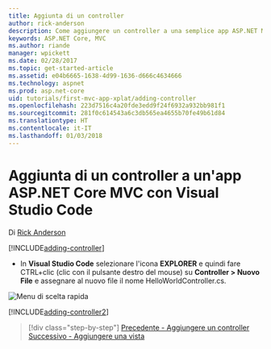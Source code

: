 ```yaml
---
title: Aggiunta di un controller
author: rick-anderson
description: Come aggiungere un controller a una semplice app ASP.NET MVC Core
keywords: ASP.NET Core, MVC
ms.author: riande
manager: wpickett
ms.date: 02/28/2017
ms.topic: get-started-article
ms.assetid: e04b6665-1638-4d99-1636-d666c4634666
ms.technology: aspnet
ms.prod: asp.net-core
uid: tutorials/first-mvc-app-xplat/adding-controller
ms.openlocfilehash: 223d7516c4a20fde3edd9f24f6932a932bb981f1
ms.sourcegitcommit: 281f0c614543a6c3db565ea4655b70fe49b61d84
ms.translationtype: HT
ms.contentlocale: it-IT
ms.lasthandoff: 01/03/2018
---
```

# <a name="adding-a-controller-to-an-aspnet-core-mvc-app-with-visual-studio-code"></a>Aggiunta di un controller a un'app ASP.NET Core MVC con Visual Studio Code

Di [Rick Anderson](https://twitter.com/RickAndMSFT)

[!INCLUDE[adding-controller](../../includes/mvc-intro/adding-controller1.md)]

* In **Visual Studio Code** selezionare l'icona **EXPLORER** e quindi fare CTRL+clic (clic con il pulsante destro del mouse) su **Controller > Nuovo File** e assegnare al nuovo file il nome HelloWorldController.cs.

 ![Menu di scelta rapida](adding-controller/_static/new_file.png)

[!INCLUDE[adding-controller2](../../includes/mvc-intro/adding-controller2.md)]

>[!div class="step-by-step"]
[Precedente - Aggiungere un controller](start-mvc.md)
[Successivo - Aggiungere una vista](adding-view.md)  

